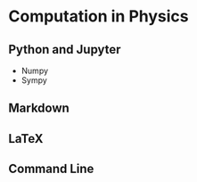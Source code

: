 # Computation in Physics

## Python and Jupyter
* Numpy
* Sympy

## Markdown

## LaTeX

## Command Line
